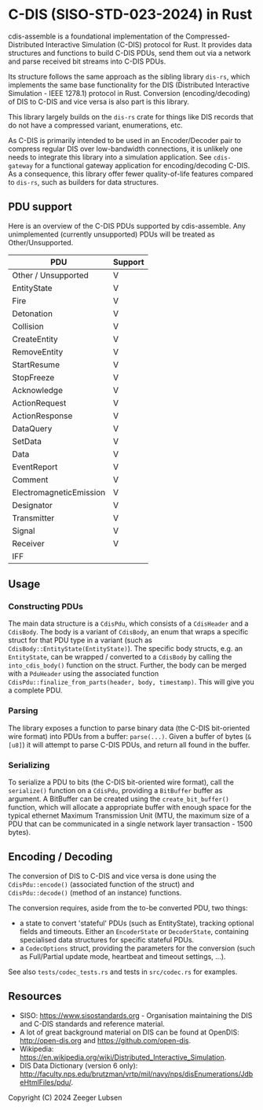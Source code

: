 # C-DIS (SISO-STD-023-2024) in Rust

cdis-assemble is a foundational implementation of the Compressed-Distributed Interactive Simulation (C-DIS) protocol for Rust. It provides data structures and functions to build C-DIS PDUs, send them out via a network and parse received bit streams into C-DIS PDUs.

Its structure follows the same approach as the sibling library `dis-rs`, which implements the same base functionality for the DIS (Distributed Interactive Simulation - IEEE 1278.1) protocol in Rust.
Conversion (encoding/decoding) of DIS to C-DIS and vice versa is also part is this library.

This library largely builds on the `dis-rs` crate for things like DIS records that do not have a compressed variant, enumerations, etc.

As C-DIS is primarily intended to be used in an Encoder/Decoder pair to compress regular DIS over low-bandwidth connections, it is unlikely one needs to integrate this library into a simulation application.
See `cdis-gateway` for a functional gateway application for encoding/decoding C-DIS. As a consequence, this library offer fewer quality-of-life features compared to `dis-rs`, such as builders for data structures.

## PDU support

Here is an overview of the C-DIS PDUs supported by cdis-assemble. Any unimplemented (currently unsupported) PDUs will be treated as Other/Unsupported.

| PDU                     | Support |
|-------------------------|---------|
| Other / Unsupported     | V       |
| EntityState             | V       |
| Fire                    | V       |
| Detonation              | V       |
| Collision               | V       |
| CreateEntity            | V       |
| RemoveEntity            | V       |
| StartResume             | V       |
| StopFreeze              | V       |
| Acknowledge             | V       |
| ActionRequest           | V       |
| ActionResponse          | V       |
| DataQuery               | V       |
| SetData                 | V       |
| Data                    | V       |
| EventReport             | V       |
| Comment                 | V       |
| ElectromagneticEmission | V       |
| Designator              | V       |
| Transmitter             | V       |
| Signal                  | V       |
| Receiver                | V       |
| IFF                     |         |

## Usage

### Constructing PDUs
The main data structure is a `CdisPdu`, which consists of a `CdisHeader` and a `CdisBody`. The body is a variant of `CdisBody`, an enum that wraps a specific struct for that PDU type in a variant (such as `CdisBody::EntityState(EntityState)`).
The specific body structs, e.g. an `EntityState`, can be wrapped / converted to a `CdisBody` by calling the `into_cdis_body()` function on the struct.
Further, the body can be merged with a `PduHeader` using the associated function `CdisPdu::finalize_from_parts(header, body, timestamp)`. This will give you a complete PDU.

### Parsing
The library exposes a function to parse binary data (the C-DIS bit-oriented wire format) into PDUs from a buffer: `parse(...)`.
Given a buffer of bytes (`&[u8]`) it will attempt to parse C-DIS PDUs, and return all found in the buffer.

### Serializing
To serialize a PDU to bits (the C-DIS bit-oriented wire format), call the `serialize()` function on a `CdisPdu`, providing a `BitBuffer` buffer as argument.
A BitBuffer can be created using the `create_bit_buffer()` function, which will allocate a appropriate buffer with enough space for the typical ethernet Maximum Transmission Unit (MTU, the maximum size of a PDU that can be communicated in a
single network layer transaction - 1500 bytes).

## Encoding / Decoding
The conversion of DIS to C-DIS and vice versa is done using the `CdisPdu::encode()` (associated function of the struct) and `CdisPdu::decode()` (method of an instance) functions.

The conversion requires, aside from the to-be converted PDU, two things:
- a state to convert 'stateful' PDUs (such as EntityState), tracking optional fields and timeouts. Either an `EncoderState` or `DecoderState`, containing specialised data structures for specific stateful PDUs. 
- a `CodecOptions` struct, providing the parameters for the conversion (such as Full/Partial update mode, heartbeat and timeout settings, ...).

See also `tests/codec_tests.rs` and tests in `src/codec.rs` for examples.

## Resources

- SISO: https://www.sisostandards.org - Organisation maintaining the DIS and C-DIS standards and reference material.
- A lot of great background material on DIS can be found at OpenDIS: http://open-dis.org and https://github.com/open-dis.
- Wikipedia: https://en.wikipedia.org/wiki/Distributed_Interactive_Simulation.
- DIS Data Dictionary (version 6 only): http://faculty.nps.edu/brutzman/vrtp/mil/navy/nps/disEnumerations/JdbeHtmlFiles/pdu/.

Copyright (C) 2024 Zeeger Lubsen